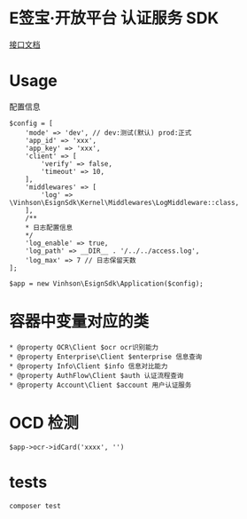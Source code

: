# E签宝·开放平台 认证服务 SDK

[接口文档](https://open.esign.cn/doc/opendoc/identity_service/shiming)

# Usage
配置信息

```angular2html
$config = [
    'mode' => 'dev', // dev:测试(默认) prod:正式
    'app_id' => 'xxx',
    'app_key' => 'xxx',
    'client' => [
        'verify' => false,
        'timeout' => 10,
    ],
    'middlewares' => [
        'log' => \Vinhson\EsignSdk\Kernel\Middlewares\LogMiddleware::class,
    ],
    /**
    * 日志配置信息
    */
    'log_enable' => true,
    'log_path' => __DIR__ . '/../../access.log',
    'log_max' => 7 // 日志保留天数
];

$app = new Vinhson\EsignSdk\Application($config);
```

# 容器中变量对应的类
```angular2html
* @property OCR\Client $ocr ocr识别能力
* @property Enterprise\Client $enterprise 信息查询
* @property Info\Client $info 信息对比能力
* @property AuthFlow\Client $auth 认证流程查询
* @property Account\Client $account 用户认证服务
```

# OCD 检测
```angular2html
$app->ocr->idCard('xxxx', '')
```

# tests
```angular2html
composer test
```